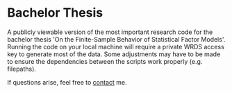 # Bachelor Thesis

A publicly viewable version of the most important research code for the bachelor thesis 'On the Finite-Sample Behavior of Statistical Factor Models'. 
Running the code on your local machine will require a private WRDS access key to generate most of the data. Some adjustments may have to be made 
to ensure the dependencies between the scripts work properly (e.g. filepaths). 

If questions arise, feel free to [contact](laurenzschneeberger.github.io) me. 
